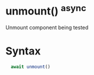 # unmount() <sup>async</sup>

Unmount component being tested

# Syntax

```js
  await unmount()
```
